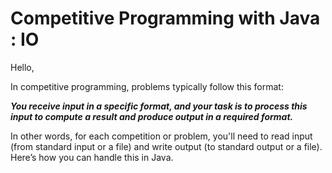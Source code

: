 <h1>Competitive Programming with Java : IO</h1>
Hello,

In competitive programming, problems typically follow this format:

<b><i>You receive input in a specific format, and your task is to process this input to compute a result and produce output in a required format.</i></b>

In other words, for each competition or problem, you'll need to read input (from standard input or a file) and write output (to standard output or a file). Here’s how you can handle this in Java.